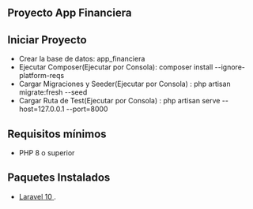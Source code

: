 ## Proyecto App Financiera

## Iniciar Proyecto
-  Crear la base de datos: app_financiera
-  Ejecutar Composer(Ejecutar por Consola): composer install --ignore-platform-reqs
-  Cargar Migraciones y Seeder(Ejecutar por Consola) : php artisan migrate:fresh --seed
-  Cargar Ruta de Test(Ejecutar por Consola) : php artisan serve --host=127.0.0.1 --port=8000 


## Requisitos mínimos
-  PHP 8 o superior

## Paquetes Instalados
-   [ Laravel 10 ](https://laravel.com/docs/10.x).